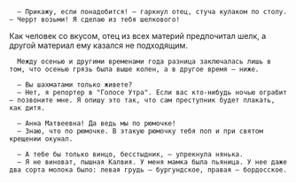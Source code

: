       — Прикажу, если понадобится! — гаркнул отец, стуча кулаком по столу. — Черрт возьми! Я сделаю из тебя шелкового!
Как человек со вкусом, отец из всех материй предпочитал шелк, а другой материал ему казался не подходящим.

      Между осенью и другими временами года разница заключалась лишь в том, что осенью грязь была выше колен, а в другое время — ниже.

      — Вы шахматами только живете?
      — Нет, я репортер в "Голосе Утра". Если вас кто-нибудь ночью ограбит — позвоните мне. Я опишу это так, что сам преступник будет плакать, как дитя.

      — Анна Матвеевна! Да ведь мы по рюмочке!
      — Знаю, что по рюмочке. В этакую рюмочку тебя поп и при святом крещении окунал.

      — А тебе бы только винцо, бесстыдник, — упрекнула нянька.
      — Я не виноват, пышная Калвия. У меня мамка была пьяница. У нее даже два сорта молока было: левая грудь — бургундское, правая — бордосское.
